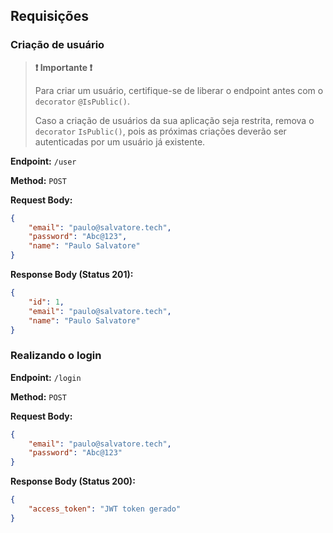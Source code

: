 ## Requisições

### Criação de usuário

> **❗ Importante ❗**
>
> Para criar um usuário, certifique-se de liberar o endpoint antes com o `decorator` `@IsPublic()`.
>
> Caso a criação de usuários da sua aplicação seja restrita, remova o `decorator` `IsPublic()`, pois as próximas criações deverão ser autenticadas por um usuário já existente.

**Endpoint:** `/user`

**Method:** `POST`

**Request Body:**

```json
{
    "email": "paulo@salvatore.tech",
    "password": "Abc@123",
    "name": "Paulo Salvatore"
}
```

**Response Body (Status 201):**

```json
{
    "id": 1,
    "email": "paulo@salvatore.tech",
    "name": "Paulo Salvatore"
}
```

### Realizando o login

**Endpoint:** `/login`

**Method:** `POST`

**Request Body:**

```json
{
    "email": "paulo@salvatore.tech",
    "password": "Abc@123"
}
```

**Response Body (Status 200):**

```json
{
    "access_token": "JWT token gerado"
}
```
